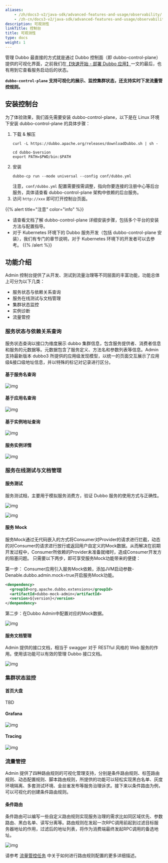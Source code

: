 ```yaml
---
aliases:
    - /zh/docs3-v2/java-sdk/advanced-features-and-usage/observability/
    - /zh-cn/docs3-v2/java-sdk/advanced-features-and-usage/observability/
description: 可观测性
linkTitle: 控制台
title: 可观测性
type: docs
weight: 1
---
```


管理 Dubbo 最直接的方式就是通过 Dubbo 控制面（即 dubbo-control-plane）提供的可视化界面，之前我们在[【快速开始 - 部署 Dubbo 应用】]()一文的最后，也有用到它查看服务启动后的状态。

**`dubbo-control-plane` 支持可视化的展示、监控集群状态，还支持实时下发流量管控规则。**

## 安装控制台
为了体验效果，我们首先需要安装 dubbo-control-plane，以下是在 Linux 环境下安装 dubbo-control-plane 的具体步骤：
1. 下载 & 解压
    ```shell
    curl -L https://dubbo.apache.org/releases/downloadDubbo.sh | sh -

    cd dubbo-$version
    export PATH=$PWD/bin:$PATH
    ```
2. 安装
    ```shell
    dubbo-cp run --mode universal --config conf/dubbo.yml
    ```
    注意，`conf/dubbo.yml` 配置需要按需调整，指向你要连接的注册中心等后台服务，具体请查看 dubbo-control-plane 架构中依赖的后台服务。
3. 访问 `http://xxx` 即可打开控制台页面。
    <!-- Image placeholder: 页面截图 -->

{{% alert title="注意" color="info" %}}
* 请查看文档了解 dubbo-control-plane 详细安装步骤，包括多个平台的安装方法与配置指导。
* 对于 Kubernetes 环境下的 Dubbo 服务开发（包括 dubbo-control-plane 安装），我们有专门的章节说明，对于 Kubernetes 环境下的开发者可以去参考。
{{% /alert %}}

## 功能介绍
Admin 控制台提供了从开发、测试到流量治理等不同层面的丰富功能，功能总体上可分为以下几类：
* 服务状态与依赖关系查询
* 服务在线测试与文档管理
* 集群状态监控
* 实例诊断
* 流量管控

### 服务状态与依赖关系查询
服务状态查询以接口为维度展示 dubbo 集群信息，包含服务提供者、消费者信息和服务的元数据等。元数据包含了服务定义、方法名和参数列表等信息。Admin 支持最新版本 dubbo3 所提供的应用级发现模型，以统一的页面交互展示了应用级&接口级地址信息，并以特殊的标记对记录进行区分。

#### 基于服务名查询
![img](/imgs/v3/tasks/observability/admin/1-search-by-service.png)

#### 基于应用名查询
![img](/imgs/v3/tasks/observability/admin/1-search-by-appname.png)

#### 基于实例地址查询
![img](/imgs/v3/tasks/observability/admin/1-search-by-ip.png)

#### 服务实例详情
![img](/imgs/v3/tasks/observability/admin/1-service-detail.png)

### 服务在线测试与文档管理
#### 服务测试
服务测试相，主要用于模拟服务消费方，验证 Dubbo 服务的使用方式与正确性。

![img](/imgs/v3/tasks/observability/admin/2-service-test2.png)

![img](/imgs/v3/tasks/observability/admin/2-service-test.png)

#### 服务 Mock
服务Mock通过无代码嵌入的方式将Consumer对Provider的请求进行拦截，动态的对Consumer的请求进行放行或返回用户自定义的Mock数据。从而解决在前期开发过程中，Consumer所依赖的Provider未准备就绪时，造成Consumer开发方的阻塞问题。
只需要以下两步，即可享受服务Mock功能带来的便捷：

第一步：
Consumer应用引入服务Mock依赖，添加JVM启动参数-Denable.dubbo.admin.mock=true开启服务Mock功能。
```xml
<denpendency>
  <groupId>org.apache.dubbo.extensions</groupId>
  <artifactId>dubbo-mock-admin</artifactId>
  <version>${version}</version>
</denpendency>
```

第二步：在Dubbo Admin中配置对应的Mock数据。

![img](/imgs/v3/tasks/observability/admin/2-service-mock.png)

#### 服务文档管理
Admin 提供的接口文档，相当于 swagger 对于 RESTful 风格的 Web 服务的作用。使用该功能可以有效的管理 Dubbo 接口文档。

![img](/imgs/v3/tasks/observability/admin/2-service-doc.png)

### 集群状态监控
#### 首页大盘
TBD

#### Grafana
![img](/imgs/v3/tasks/observability/admin/3-grafana.png)

#### Tracing
![img](/imgs/v3/tasks/observability/admin/3-tracing-zipkin.png)

### 流量管控
Admin 提供了四种路由规则的可视化管理支持，分别是条件路由规则、标签路由规则、动态配置规则、脚本路由规则，所提供的功能可以轻松实现黑白名单、灰度环境隔离、多套测试环境、金丝雀发布等服务治理诉求。接下来以条件路由为例，可以可视化的创建条件路由规则。

#### 条件路由

条件路由可以编写一些自定义路由规则实现服务治理的需求比如同区域优先、参数路由、黑白名单、读写分离等。路由规则在发起一次RPC调用前起到过滤目标服务器地址的作用，过滤后的地址列表，将作为消费端最终发起RPC调用的备选地址。

![img](/imgs/v3/tasks/observability/admin/4-traffic-management.png)

请参考 [流量管控任务](../../traffic-management/) 中关于如何进行路由规则配置的更多详细描述。


